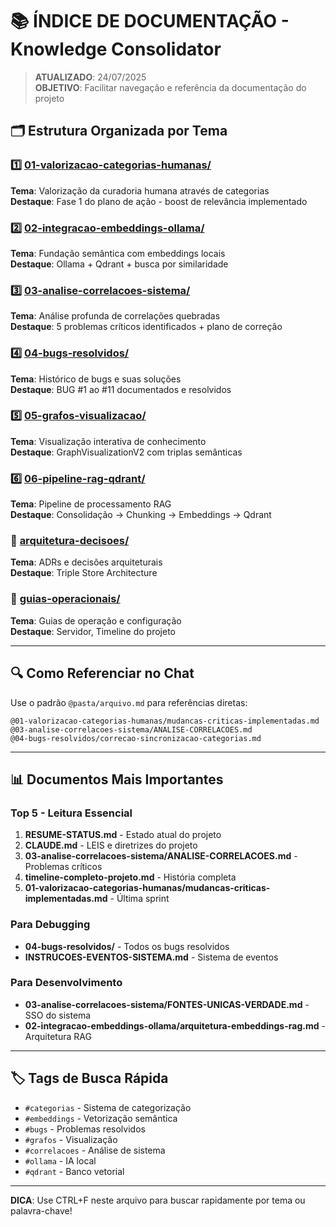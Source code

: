 # 📚 ÍNDICE DE DOCUMENTAÇÃO - Knowledge Consolidator

> **ATUALIZADO**: 24/07/2025  
> **OBJETIVO**: Facilitar navegação e referência da documentação do projeto

## 🗂️ Estrutura Organizada por Tema

### 1️⃣ [01-valorizacao-categorias-humanas/](./01-valorizacao-categorias-humanas/)
**Tema**: Valorização da curadoria humana através de categorias  
**Destaque**: Fase 1 do plano de ação - boost de relevância implementado

### 2️⃣ [02-integracao-embeddings-ollama/](./02-integracao-embeddings-ollama/)
**Tema**: Fundação semântica com embeddings locais  
**Destaque**: Ollama + Qdrant + busca por similaridade

### 3️⃣ [03-analise-correlacoes-sistema/](./03-analise-correlacoes-sistema/)
**Tema**: Análise profunda de correlações quebradas  
**Destaque**: 5 problemas críticos identificados + plano de correção

### 4️⃣ [04-bugs-resolvidos/](./04-bugs-resolvidos/)
**Tema**: Histórico de bugs e suas soluções  
**Destaque**: BUG #1 ao #11 documentados e resolvidos

### 5️⃣ [05-grafos-visualizacao/](./05-grafos-visualizacao/)
**Tema**: Visualização interativa de conhecimento  
**Destaque**: GraphVisualizationV2 com triplas semânticas

### 6️⃣ [06-pipeline-rag-qdrant/](./06-pipeline-rag-qdrant/)
**Tema**: Pipeline de processamento RAG  
**Destaque**: Consolidação → Chunking → Embeddings → Qdrant

### 📐 [arquitetura-decisoes/](./arquitetura-decisoes/)
**Tema**: ADRs e decisões arquiteturais  
**Destaque**: Triple Store Architecture

### 📖 [guias-operacionais/](./guias-operacionais/)
**Tema**: Guias de operação e configuração  
**Destaque**: Servidor, Timeline do projeto

---

## 🔍 Como Referenciar no Chat

Use o padrão `@pasta/arquivo.md` para referências diretas:

```
@01-valorizacao-categorias-humanas/mudancas-criticas-implementadas.md
@03-analise-correlacoes-sistema/ANALISE-CORRELACOES.md
@04-bugs-resolvidos/correcao-sincronizacao-categorias.md
```

---

## 📊 Documentos Mais Importantes

### Top 5 - Leitura Essencial
1. **RESUME-STATUS.md** - Estado atual do projeto
2. **CLAUDE.md** - LEIS e diretrizes do projeto
3. **03-analise-correlacoes-sistema/ANALISE-CORRELACOES.md** - Problemas críticos
4. **timeline-completo-projeto.md** - História completa
5. **01-valorizacao-categorias-humanas/mudancas-criticas-implementadas.md** - Última sprint

### Para Debugging
- **04-bugs-resolvidos/** - Todos os bugs resolvidos
- **INSTRUCOES-EVENTOS-SISTEMA.md** - Sistema de eventos

### Para Desenvolvimento
- **03-analise-correlacoes-sistema/FONTES-UNICAS-VERDADE.md** - SSO do sistema
- **02-integracao-embeddings-ollama/arquitetura-embeddings-rag.md** - Arquitetura RAG

---

## 🏷️ Tags de Busca Rápida

- `#categorias` - Sistema de categorização
- `#embeddings` - Vetorização semântica
- `#bugs` - Problemas resolvidos
- `#grafos` - Visualização
- `#correlacoes` - Análise de sistema
- `#ollama` - IA local
- `#qdrant` - Banco vetorial

---

**DICA**: Use CTRL+F neste arquivo para buscar rapidamente por tema ou palavra-chave!